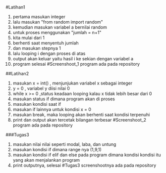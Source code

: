 #Latihan1
	
1. pertama masukan integer
2. lalu masukan "from random import random"
3. kemudian masukan variabel a bernilai random
4. untuk proses menggunakan "jumlah = n+1"
5. kita mulai dari 1
6. berhenti saat menyentuh jumlah
7. dan masukan stepnya 1
8. lalu looping i dengan proses di atas
9. output akan keluar yaitu hasil i ke sekian dengan variabel a
10. program selesai
	#Screenshoot_1 program ada pada repository

##Latihan2

1. masukan x = int() , menjunjukan variabel x sebagai integer 
2. y = 0 , 
variabel y diisi nilai 0 
3. while x >= 0 ,status keadaan looping kalau x tidak lebih besar dari 0
4. masukan status if dimana program akan di proses
5. masukan kondisi saat if
6. masukan if lainnya untuk kondisi x = 0
7. masukan break, maka looping akan berhenti saat kondisi terpenuhi
8. print dan output akan tercetak bilangan terbesar
	#Screenshoot_2 program ada pada repository

###Tugas3

1. masukan nilai nilai seperti modal, laba, dan untung
2. masukan kondisi if dimana range nya (1,9,1)
4. masukan kondisi if elif dan else pada program dimana kondisi kondisi itu
   yang akan menjalankan program
5. print outputnya, selesai
	#Tugas3 screenshootnya ada pada repository 
